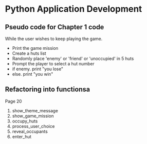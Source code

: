 # Python Application Development

## Pseudo code for Chapter 1 code

While the user wishes to keep playing the game.
* Print the game mission
* Create a huts list
* Randomly place 'enemy' or 'friend' or 'unoccupied' in 5 huts
* Prompt the player to select a hut number
* if enemy. print "you lose"
* else. print "you win"

## Refactoring into functionsa
Page 20

1. show_theme_message
2. show_game_mission
3. occupy_huts
4. process_user_choice
5. reveal_occupants
6. enter_hut

